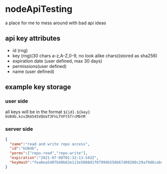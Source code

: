 # nodeApiTesting
a place for me to mess around with bad api ideas
## api key attributes
* id (rng)
* key (rng)(30 chars a-z,A-Z,0-9, no look alike chars)(stored as sha256)
* expiration date (user defined, max 30 days)
* permissions(user defined)
* name (user defined)
## example key storage
### user side
all keys will be in the format ```${id}.${key}```<br>
```kU84b.kzvZKm545VQUaT3FnLTVFt5TrcMbtM```
### server side
```json
{
  "name":"read and write repo access",
  "id":"kU84b",
  "perms":["repo.read","repo.write"],
  "expiration":"2021-07-08T01:32:13.543Z",
  "keyHash":"fea0ea5407b40b62e113e5088d1f07994b550b67d89280c29af9d6cab4a52a0c"
}
```
